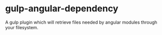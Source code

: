 gulp-angular-dependency
=======================

A gulp plugin which will retrieve files needed by angular modules through your 
filesystem.
